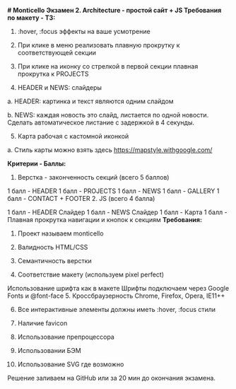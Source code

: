 <b># Monticello</b>
<b>Экзамен 2. Architecture - простой сайт + JS
Требования по макету - ТЗ:</b>

1. :hover, :focus эффекты на ваше усмотрение

2. При клике в меню реализовать плавную прокрутку к соответствующей секции

3. При клике на иконку со стрелкой в первой секции плавная прокрутка к PROJECTS

4. HEADER и NEWS: слайдеры

a. HEADER: картинка и текст являются одним слайдом

b. NEWS: каждая новость это слайд, листается по одной новости. Сделать автоматическое листание с задержкой в 4 секунды.

5. Карта рабочая с кастомной иконкой

a. Стиль карты можно взять здесь https://mapstyle.withgoogle.com/ 

<b>Критерии - Баллы:</b>

1. Верстка - законченность секций (всего 5 баллов)

1 балл - HEADER
1 балл - PROJECTS
1 балл - NEWS
1 балл - GALLERY
1 балл - CONTACT + FOOTER
2. JS (всего 4 балла)

1 балл - HEADER Cлайдер
1 балл - NEWS Слайдер
1 балл - Карта
1 балл - Плавная прокрутка навигации и кнопок к секциям 
<b>Требования:</b>

1. Проект называем monticello

2. Валидность HTML/CSS

3. Семантичность верстки

4. Соответствие макету (используем pixel perfect) 

Использование шрифта как в макете
Шрифты подключаем через Google Fonts и @font-face
5. Кроссбраузерность Chrome, Firefox, Opera, IE11++

6. Все интерактивные элементы должны иметь :hover, :focus стили

7. Наличие favicon

8. Использование препроцессора

9. Использовании БЭМ

10. Использование SVG где возможно

Решение заливаем на GitHub или за 20 мин до окончания экзамена.
